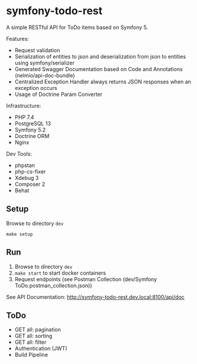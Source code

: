 # symfony-todo-rest

A simple RESTful API for ToDo items based on Symfony 5.

Features:
* Request validation
* Serialization of entities to json and deserialization from json to entities using symfony/serializer
* Generated Swagger Documentation based on Code and Annotations (nelmio/api-doc-bundle)
* Centralized Exception Handler always returns JSON responses when an exception occurs
* Usage of Doctrine Param Converter

Infrastructure:
* PHP 7.4
* PostgreSQL 13
* Symfony 5.2
* Doctrine ORM
* Nginx

Dev Tools:
* phpstan
* php-cs-fixer
* Xdebug 3
* Composer 2
* Behat

## Setup

Browse to directory `dev`

`make setup`

## Run

1. Browse to directory `dev`
1. `make start` to start docker containers
1. Request endpoints (see Postman Collection (dev/Symfony ToDo.postman_collection.json))

See API Documentation: http://symfony-todo-rest.dev.local:8100/api/doc

## ToDo

- GET all: pagination
- GET all: sorting
- GET all: filter
- Authentication (JWT)
- Build Pipeline
